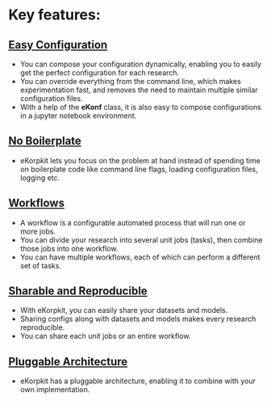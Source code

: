# Key features:

## [Easy Configuration](./easy_config.md)

- You can compose your configuration dynamically, enabling you to easily get the perfect configuration for each research. 
- You can override everything from the command line, which makes experimentation fast, and removes the need to maintain multiple similar configuration files. 
- With a help of the **eKonf** class, it is also easy to compose configurations in a jupyter notebook environment.

## [No Boilerplate](./no_boiler.md)

- eKorpkit lets you focus on the problem at hand instead of spending time on boilerplate code like command line flags, loading configuration files, logging etc.

## [Workflows](./workflows.md)

- A workflow is a configurable automated process that will run one or more jobs.
- You can divide your research into several unit jobs (tasks), then combine those jobs into one workflow.
- You can have multiple workflows, each of which can perform a different set of tasks.

## [Sharable and Reproducible](./share.md)

- With eKorpkit, you can easily share your datasets and models.
- Sharing configs along with datasets and models makes every research reproducible.
- You can share each unit jobs or an entire workflow.

## [Pluggable Architecture](./plug.md)

- eKorpkit has a pluggable architecture, enabling it to combine with your own implementation.

